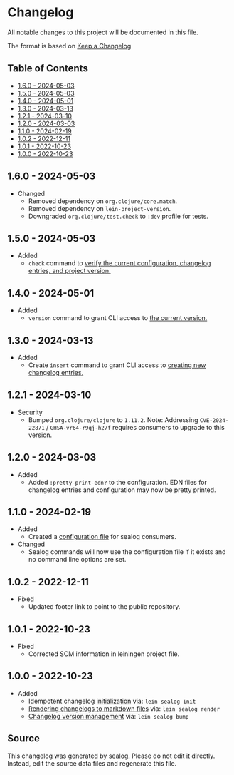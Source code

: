 # Changelog

All notable changes to this project will be documented in this file.

The format is based on [Keep a Changelog](https://keepachangelog.com/en/1.0.0/)

## Table of Contents

* [1.6.0 - 2024-05-03](#160---2024-05-03)
* [1.5.0 - 2024-05-03](#150---2024-05-03)
* [1.4.0 - 2024-05-01](#140---2024-05-01)
* [1.3.0 - 2024-03-13](#130---2024-03-13)
* [1.2.1 - 2024-03-10](#121---2024-03-10)
* [1.2.0 - 2024-03-03](#120---2024-03-03)
* [1.1.0 - 2024-02-19](#110---2024-02-19)
* [1.0.2 - 2022-12-11](#102---2022-12-11)
* [1.0.1 - 2022-10-23](#101---2022-10-23)
* [1.0.0 - 2022-10-23](#100---2022-10-23)

## 1.6.0 - 2024-05-03

* Changed
  * Removed dependency on `org.clojure/core.match`.
  * Removed dependency on `lein-project-version`.
  * Downgraded `org.clojure/test.check` to `:dev` profile for tests.

## 1.5.0 - 2024-05-03

* Added
  * `check` command to [verify the current configuration, changelog entries, and project version.](https://github.com/Wall-Brew-Co/lein-sealog#check-sealog-configuration)

## 1.4.0 - 2024-05-01

* Added
  * `version` command to grant CLI access to [the current version.](https://github.com/Wall-Brew-Co/lein-sealog#view-version-information)

## 1.3.0 - 2024-03-13

* Added
  * Create `insert` command to grant CLI access to [creating new changelog entries.](https://github.com/Wall-Brew-Co/lein-sealog#inserting-new-change-entries)

## 1.2.1 - 2024-03-10

* Security
  * Bumped `org.clojure/clojure` to `1.11.2`. Note: Addressing `CVE-2024-22871` / `GHSA-vr64-r9qj-h27f` requires consumers to upgrade to this version.

## 1.2.0 - 2024-03-03

* Added
  * Added `:pretty-print-edn?` to the configuration. EDN files for changelog entries and configuration may now be pretty printed.

## 1.1.0 - 2024-02-19

* Added
  * Created a [configuration file](https://github.com/Wall-Brew-Co/lein-sealog?tab=readme-ov-file#configuration) for sealog consumers.
* Changed
  * Sealog commands will now use the configuration file if it exists and no command line options are set.

## 1.0.2 - 2022-12-11

* Fixed
  * Updated footer link to point to the public repository.

## 1.0.1 - 2022-10-23

* Fixed
  * Corrected SCM information in leiningen project file.

## 1.0.0 - 2022-10-23

* Added
  * Idempotent changelog [initialization](https://github.com/Wall-Brew-Co/lein-sealog?tab=readme-ov-file#initialize-sealog) via: `lein sealog init`
  * [Rendering changelogs to markdown files](https://github.com/Wall-Brew-Co/lein-sealog?tab=readme-ov-file#render-changelog) via: `lein sealog render`
  * [Changelog version management](https://github.com/Wall-Brew-Co/lein-sealog?tab=readme-ov-file#bump-version) via: `lein sealog bump`

## Source

This changelog was generated by [sealog.](https://github.com/Wall-Brew-Co/lein-sealog)
Please do not edit it directly. Instead, edit the source data files and regenerate this file.
